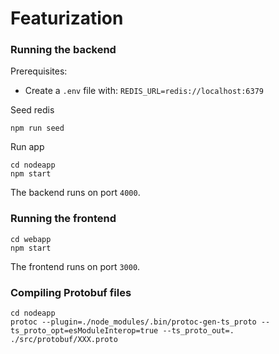 # Featurization

### Running the backend

Prerequisites:

- Create a `.env` file with:
  ` REDIS_URL=redis://localhost:6379 `

Seed redis

```
npm run seed
```

Run app

```
cd nodeapp
npm start
```

The backend runs on port `4000`.

### Running the frontend

```
cd webapp
npm start
```

The frontend runs on port `3000`.

### Compiling Protobuf files

```
cd nodeapp
protoc --plugin=./node_modules/.bin/protoc-gen-ts_proto --ts_proto_opt=esModuleInterop=true --ts_proto_out=. ./src/protobuf/XXX.proto
```
